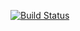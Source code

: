 [![Build Status](https://app.travis-ci.com/mawande10/bootcamp-terminal-tests.svg?branch=main)](https://app.travis-ci.com/mawande10/bootcamp-terminal-tests)
